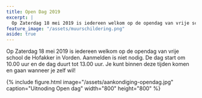 ```yaml
---
title: Open Dag 2019
excerpt: |
  Op Zaterdag 18 mei 2019 is iedereen welkom op de opendag van vrije school de Hofakker in Vorden. Aanmelden is niet nodig. De dag start om 10.00 uur en de dag duurt tot 13.00 uur. Je kunt binnen deze tijden komen en gaan wanneer je zelf wil!
feature_image: "/assets/muurschildering.png"
aside: true
---
```


Op Zaterdag 18 mei 2019 is iedereen welkom op de opendag van vrije school de Hofakker in Vorden. Aanmelden is niet nodig. De dag start om 10.00 uur en de dag duurt tot 13.00 uur. Je kunt binnen deze tijden komen en gaan wanneer je zelf wil!

{% include figure.html image="/assets/aankondiging-opendag.jpg" caption="Uitnoding Open dag" width="800" height="800" %}

